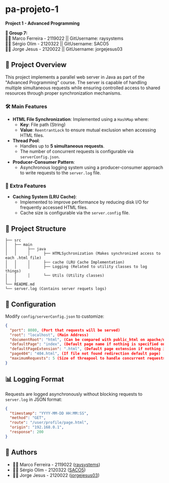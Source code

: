# pa-projeto-1
**Project 1 - Advanced Programming**

**👥 Group 7:**<br>
👨‍💻 Marco Ferreira - 2119022 || GitUsername: raysystems<br>
👨‍💻 Sérgio Olim - 2120322    || GitUsername: SACO5<br>
👨‍💻 Jorge Jesus - 2120022    || GitUsername: jorgejesus03<br>

## 📌 Project Overview
This project implements a parallel web server in Java as part of the "Advanced Programming" course. The server is capable of handling multiple simultaneous requests while ensuring controlled access to shared resources through proper synchronization mechanisms.

### 🛠️ Main Features
- **HTML File Synchronization**: Implemented using a `HashMap` where:
    - **Key**: File path (String)
    - **Value**: `ReentrantLock` to ensure mutual exclusion when accessing HTML files.
- **Thread Pool**: 
    - Handles up to **5 simultaneous requests**.
    - The number of concurrent requests is configurable via `serverConfig.json`.
- **Producer-Consumer Pattern**:
    - Asynchronous logging system using a producer-consumer approach to write requests to the `server.log` file.

### 🚀 Extra Features
- **Caching System (LRU Cache)**: 
    - Implemented to improve performance by reducing disk I/O for frequently accessed HTML files.
    - Cache size is configurable via the `server.config` file.

## 📂 Project Structure
```
├── src
│   ├── main
│   │     ├── java
│   │     │      ├── HTMLSychronization (Makes synchronized access to each .html file)
│   │     │      ├── cache (LRU Cache Implementation)
│   │     │      ├── Logging (Related to utility classes to log things)
│   │     │      └── Utils (Utility classes)
│   │            
└── README.md
└── server.log (Contains server requets logs)
```


## 📑 Configuration
Modify `config/serverConfig.json` to customize:
```json
{
  "port": 8080, (Port that requests will be served)
  "root": "localhost", (Main Address)
  "documentRoot": "html", (Can be compared with public_html on apache/nginx)
  "defaultPage": "index", (Default page name if nothing is specified on route)
  "defaultPageExtension": ".html", (Default page extension if nothing is specified on route)
  "page404": "404.html", (If file not found redirection default page)
  "maximumRequests": 5 (Size of threapool to handle concurrent requests)
}
```

## 📊 Logging Format
Requests are logged asynchronously without blocking requests to `server.log` in JSON format:
```json
{
  "timestamp": "YYYY-MM-DD HH:MM:SS",
  "method": "GET",
  "route": "/user/profile/page.html",
  "origin": "192.168.0.1",
  "response": 200
}
```

## 📜 Authors
- 👨‍💻 Marco Ferreira - 2119022 ([raysystems](https://github.com/raysystems))
- 👨‍💻 Sérgio Olim - 2120322 ([SACO5](https://github.com/SACO5))
- 👨‍💻 Jorge Jesus - 2120022 ([jorgejesus03](https://github.com/jorgejesus03))

